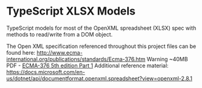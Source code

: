 TypeScript XLSX Models
==============

TypeScript models for most of the OpenXML spreadsheet (XLSX) spec with methods to read/write from a DOM object.

The Open XML specification referenced throughout this project files can be found here: http://www.ecma-international.org/publications/standards/Ecma-376.htm
Warning ~40MB PDF - [ECMA-376 5th edition Part 1](http://www.ecma-international.org/publications/files/ECMA-ST/ECMA-376,%20Fifth%20Edition,%20Part%201%20-%20Fundamentals%20And%20Markup%20Language%20Reference.zip)
Additional reference material: https://docs.microsoft.com/en-us/dotnet/api/documentformat.openxml.spreadsheet?view=openxml-2.8.1
